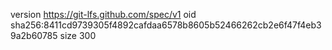 version https://git-lfs.github.com/spec/v1
oid sha256:8411cd9739305f4892cafdaa6578b8605b52466262cb2e6f47f4eb39a2b60785
size 300
